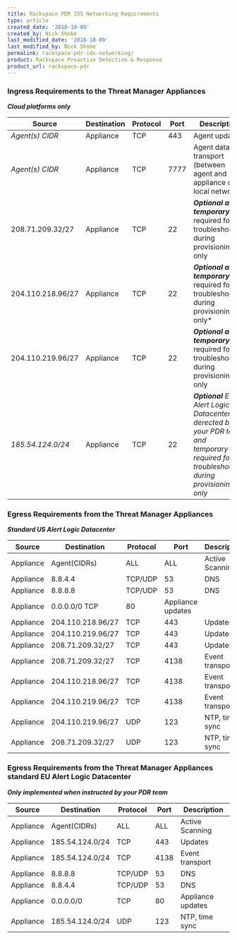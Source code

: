 ```yaml
---
title: Rackspace PDR IDS Networking Requirements
type: article
created_date: '2018-10-09'
created_by: Nick Shobe
last_modified_date: '2018-10-09'
last_modified_by: Nick Shobe
permalink: rackspace-pdr-ids-networking/
product: Rackspace Proactive Detection & Response
product_url: rackspace-pdr
---
```


### Ingress Requirements to the Threat Manager Appliances

***Cloud platforms only***

| Source | Destination | Protocol | Port | Description |
| ------ | ----------- | -------- | ---- | ----------- |
| *Agent(s) CIDR* | Appliance | TCP | 443 | Agent updates |
| *Agent(s) CIDR* | Appliance | TCP | 7777 | Agent data transport (between agent and appliance on local network) |
| 208.71.209.32/27 | Appliance | TCP | 22 | ***Optional and temporary*** required for troubleshooting during provisioning only |
| 204.110.218.96/27 | Appliance | TCP | 22 | ***Optional and temporary***  required for troubleshooting during provisioning only* |
| 204.110.219.96/27 | Appliance | TCP | 22 | ***Optional and temporary*** required for troubleshooting during provisioning only |
| *185.54.124.0/24* | Appliance | TCP | 22 | ***Optional*** *EU Alert Logic Datacenter as derected by your PDR team and temporary- required for troubleshooting during provisioning only* |

### Egress Requirements from the Threat Manager Appliances

***Standard US Alert Logic Datacenter***

| Source | Destination | Protocol | Port | Description |
| ------ | ----------- | -------- | ---- | ----------- |
| Appliance | Agent(CIDRs) | ALL | ALL | Active Scanning |
| Appliance | 8.8.4.4 | TCP/UDP | 53 | DNS |
| Appliance | 8.8.8.8 | TCP/UDP | 53 | DNS |
| Appliance | 0.0.0.0/0 TCP | 80 | Appliance updates |
| Appliance | 204.110.218.96/27 | TCP | 443 | Updates |
| Appliance | 204.110.219.96/27 | TCP | 443 | Updates |
| Appliance | 208.71.209.32/27 | TCP | 443 | Updates |
| Appliance | 208.71.209.32/27 | TCP | 4138 | Event transport |
| Appliance | 204.110.218.96/27 | TCP | 4138 | Event transport |
| Appliance | 204.110.219.96/27 | TCP | 4138 | Event transport |
| Appliance | 204.110.219.96/27 | UDP | 123 | NTP, time sync |
| Appliance | 208.71.209.32/27 | UDP | 123 | NTP, time sync |

### Egress Requirements from the Threat Manager Appliances standard EU Alert Logic Datacenter

***Only implemented when instructed by your PDR team***

| Source | Destination | Protocol | Port | Description |
| ------ | ----------- | -------- | ---- | ----------- |
| Appliance | Agent(CIDRs) | ALL | ALL | Active Scanning |
| Appliance | 185.54.124.0/24 | TCP | 443 | Updates |
| Appliance | 185.54.124.0/24 | TCP | 4138 | Event transport |
| Appliance | 8.8.8.8 | TCP/UDP | 53 | DNS |
| Appliance | 8.8.4.4 | TCP/UDP | 53 | DNS |
| Appliance | 0.0.0.0/0 | TCP | 80 | Appliance updates |
| Appliance | 185.54.124.0/24 | UDP | 123 | NTP, time sync |
